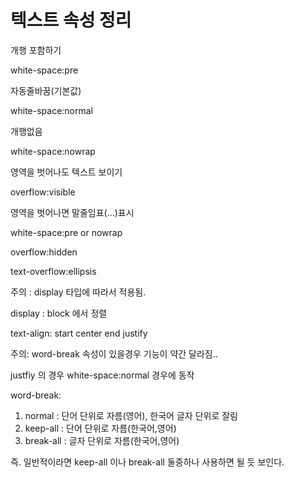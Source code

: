 # 텍스트 속성 정리

개행 포함하기

white-space:pre

자동줄바꿈(기본값)

white-space:normal&#x20;

개행없음

white-space:nowrap



영역을 벗어나도 텍스트 보이기

overflow:visible



영역을 벗어나면 말줄임표(...)표시

white-space:pre or nowrap

overflow:hidden

text-overflow:ellipsis

주의 : display 타입에 따라서 적용됨.



display : block 에서 정렬

text-align: start center end justify

주의: word-break 속성이 있을경우 기능이 약간 달라짐..

justfiy 의 경우 white-space:normal 경우에 동작



word-break:

1. normal : 단어 단위로 자름(영어), 한국어 글자 단위로 잘림
2. keep-all : 단어 단위로 자름(한국어,영어)
3. break-all : 글자 단위로 자름(한국어,영어)

즉. 일반적이라면 keep-all 이나 break-all 둘중하나 사용하면 될 듯 보인다.
